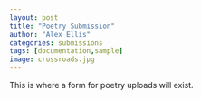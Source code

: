 ```yaml
---
layout: post
title: "Poetry Submission"
author: "Alex Ellis"
categories: submissions
tags: [documentation,sample]
image: crossroads.jpg
---
```

This is where a form for poetry uploads will exist.
